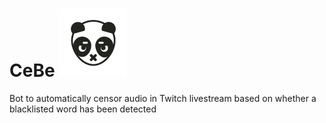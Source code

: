 # CeBe ![CeBe Logo](https://github.com/conor-mcnally/CeBe/blob/main/CeBe_Logo_Even_Smaller.png)


Bot to automatically censor audio in Twitch livestream based on whether a blacklisted word has been detected
